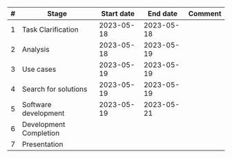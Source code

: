| #   | Stage                  | Start date | End date   | Comment |
|-----|------------------------|------------|------------| ---     |
| 1   | Task Clarification     | 2023-05-18 | 2023-05-18 |  |
| 2   | Analysis               | 2023-05-18 | 2023-05-19 |  |
| 3   | Use cases              | 2023-05-19 | 2023-05-19 |  |
| 4   | Search for solutions   | 2023-05-19 | 2023-05-19 |  |
| 5   | Software development   | 2023-05-19 | 2023-05-21 |  |
| 6   | Development Completion |  |  |  |
| 7   | Presentation |  |  |  |